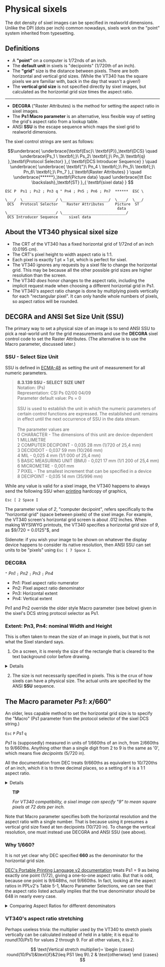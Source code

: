 # Physical sixels 

The dot density of sixel images can be specified in realworld
dimensions. Unlike the DPI (dots per inch) common nowadays, sixels
work on the "point" system inherited from typesetting.

## Definitions

* A **"point"** on a computer is 1/72nds of an inch. 
* The **default unit** in sixels is "decipoints" (1/720th of an inch).
* The **"grid"** size is the distance between pixels. There are both
  horizontal and vertical grid sizes. (While the VT340 has the square
  pixels we are familiar with, back in the day that wasn't a given!)
* The **vertical grid size** is not specified directly by sixel
  images, but calculated as the horizontal grid size times the aspect
  ratio.
* **
* **DECGRA** ("Raster Attributes) is the method for setting the aspect
  ratio in sixel images. 
* The **Ps1 Macro parameter** is an alternative, less flexible way of
  setting the grid's aspect ratio from a lookup table.
* ANSI **SSU** is the escape sequence which maps the sixel grid to
  realworld dimensions.

The sixel control strings are sent as follows:

``` math
\underbrace{
 \underbrace{\textbf{Esc}\ \textbf{P}}_\textbf{DCS} \quad
 \underbrace{Ps_1 \ \textbf{;}\ Ps_2\ \textbf{;}\ Pn_3\ \textbf{q}
   }_\textbf{Protocol Selector}
}_{
  \textbf{DCS Introducer Sequence}
} \quad
\underbrace{
  \underbrace{
      \textbf{"}\ Pn_4 \ \textbf{;}\ Pn_5\ \textbf{;}\ Pn_6\ \textbf{;}\ Pn_7
    }_{
      \textbf{Raster Attributes} 
	}
  \quad
  \underbrace{******}_\textbf{Picture data} \quad
	\underbrace{\tt Esc \backslash}_\textbf{ST}
  }_{
   \textbf{sixel data}
}

```

    ESC P  Ps1 ; Ps2 ; Pn3 q " Pn4 ; Pn5 ; Pn6 ; Pn7  ******  ESC \

    \___/  \_______________/ \_____________________/  \____/  \___/
     DCS   Protocol Selector    Raster Attributes     Picture  ST
                                                       data
    \______________________/ \_____________________________/ 
     DCS Introducer Sequence     sixel data




## About the VT340 physical sixel size

* The CRT of the VT340 has a fixed horizontal grid of 1/72nd of an
  inch (0.0195 cm). 
* The CRT's pixel height to width aspect ratio is 1:1.
* Each pixel is exactly 1 pt × 1 pt, which is perfect for sixel.
* The VT340 ignores any requests by a sixel file to change the
  horizontal grid. This may be because all the other possible grid
  sizes are higher resolution than the screen.
* The VT340 _does_ honor changes to the aspect ratio, including the
  implicit request made when choosing a different horizontal grid in
  Ps1.
* The VT340's aspect ratio change is done by multiplying pixels
  vertically for each "rectangular pixel". It can only handle whole
  numbers of pixels, so aspect ratios will be rounded.

## DECGRA and ANSI Set Size Unit (SSU)

The primary way to set a physical size of an image is to send ANSI SSU
to pick a real-world unit for the grid measurements and use the
**DECGRA** sixel control code to set the Raster Attributes. (The
alternative is to use the Macro parameter, discussed later.)

### SSU - Select Size Unit

SSU is defined in
[ECMA-48](https://www.ecma-international.org/publications-and-standards/standards/ecma-48/)
as setting the unit of measurement for all numeric parameters. 

> **8.3.139 SSU - SELECT SIZE UNIT** <br/>
> Notation: (Ps) <br/>
> Representation: CSI Ps 02/00 04/09 <br/>
> Parameter default value: Ps = 0 <br/>
> <br/>
> SSU is used to establish the unit in which the numeric parameters of
> certain control functions are expressed. The established unit
> remains in effect until the next occurrence of SSU in the data
> stream.<br/>
> <br/>
> The parameter values are <br/>
> 0 CHARACTER  - The dimensions of this unit are device-dependent <br/>
> 1 MILLIMETRE     <br/>
> 2 COMPUTER DECIPOINT - 0,035 28 mm (1/720 of 25,4 mm)   <br/>
> 3 DECIDIDOT - 0,037 59 mm (10/266 mm)   <br/>
> 4 MIL - 0,025 4 mm (1/1 000 of 25,4 mm)   <br/>
> 5 BASIC MEASURING UNIT (BMU) - 0,021 17 mm (1/1 200 of 25,4 mm)   <br/>
> 6 MICROMETRE - 0,001 mm   <br/>
> 7 PIXEL - The smallest increment that can be specified in a device   <br/>
> 8 DECIPOINT - 0,035 14 mm (35/996 mm)  

While any value is valid for a sixel image, the VT340 happens to
always send the following SSU when [printing](mediacopy/README.md)
hardcopy of graphics,

```
Esc [ 2 Space I
```

The parameter value of _2_, "computer decipoint", refers specifically
to the "horizontal grid" (space between pixels) of the sixel image.
For example, the VT340 screen's horizontal grid screen is about .012
inches. When making WYSIWYG printouts, the VT340 specifies a
horizontal grid size of _9_, as $9/720 = 0.0125"$, and 

Sidenote: if you wish your image to be shown on whatever the display
device happens to consider its native resolution, then ANSI SSU can
set units to be "pixels" using `Esc [ 7 Space I`. 

### DECGRA

`"` _Pn1_ `;`  _Pn2_ `;`  _Pn3_ `;`  _Pn4_ 

* Pn1: Pixel aspect ratio numerator
* Pn2: Pixel aspect ratio denominator
* Pn3: Horizontal extent
* Pn4: Vertical extent

Pn1 and Pn2 override the older style Macro parameter (see below) given
in the sixel's DCS string protocol selector as Ps1.

<!-- XXX give a clear example -->


### Extent: Pn3, Pn4: nominal Width and Height

This is often taken to mean the size of an image in pixels, but that
is not what the Sixel standard says.

1. On a screen, it is merely the size of the rectangle that is cleared
to the text background color before drawing. 
  
  <details> 
  
  One might wonder, what is the point is of an "extent", if not to
  specify the image boundary size. It may be helpful to consider what
  would happen if it was _not_ specified. On the VT340, any opaque
  sixel image, upon receive the first sixel bit pattern, clears the
  screen from the cursor location all the way to the bottom right
  corner. This can be a bit slow when sending a lot of tiny images.
  (For example, a [soft-font previewer](../charset/softfonts/drcspreview.sh).

</details>

2. The size is not necessarily specified in pixels. This is the crux
   of how sixels can have a physical size. The actual units are
   specified by the ANSI **SSU** sequence.

## The Macro parameter _Ps1_: _x_/660"

An older, less capable method to set the horizontal grid size is to
specify the "Macro" (Ps1 parameter from the protocol selector of the
sixel DCS string.)

`Esc` `P` _Ps1_ `q`

_Ps1_ is (supposedly) measured in units of 1/660ths of an inch, from
2/660ths to 9/660ths. Anything other than a single digit from 2 to 9
is the same as '0', which means five _decipoints_ (5/720 in).

All the documentation from DEC treats 9/660ths as equivalent to
10/720ths of an inch, which it is to three decimal places, so a
setting of `9` is a 1:1 aspect ratio. 

  <details>

  | Ps1 | V. Grid | H. Grid | Aspect Ratio | VT340 V. pixels |
  |-----|---------|---------|:------------:|-----------------|
  | 0   | 10/720  | 5/720   | 2:1          | 2               |
  | 1   | "       | "       | "            | "               |
  | 2   | "       | 2/648   | 4.5:1        | 5               |
  | 3   | "       | 3/648   | 3:1          | 3               |
  | 4   | "       | 4/720   | 2.5:1        | 3               |
  | 5   | "       | 5/660   | 1.83:1       | 2               |
  | 6   | "       | 6/648   | 1.5:1        | 2               |
  | 7   | "       | 7/648   | 1.3:1        | 1               |
  | 8   | "       | 8/648   | 1.12:1       | 1               |
  | 9   | 10/720  | 9/648   | 1:1          | 1               |

  Note: Horizontal grid size in this table is an educated guess by
  Hackerb9 given self-contradicting documentation. 

  </details>

<ul>

**TIP**

_For VT340 compatibility, a sixel image can specify "9" to mean square
pixels at 72 dots per inch._

</ul>

Note that Macro parameter specifies both the horizontal resolution and
the aspect ratio with a single number. That is because using it
presumes a vertical grid size fixed at ten decipoints (10/720 in). To
change the vertical resolution, one must instead use DECGRA and ANSI
SSU (see above).

### Why 1/660? 

It is not yet clear why DEC specified **660** as the denominator for
the horizontal grid size.

[DEC's Portable Printing Language v2 documentation][pplv2]
treats Ps1 = 9 as being exactly one point (1/72), giving a one-to-one
aspect ratio. But that is odd, because one point is 9/648ths, not
9/660ths. In fact, looking at the aspect ratios in PPLv2's Table 5-1,
Macro Parameter Selections, we can see that the aspect ratio listed 
actually implies that the true denominator should be 648 in nearly
every case.

[pplv2]: https://hackerb9.github.io/vt340test/docs/EK-PPLV2-PM.B01_Level_2_Sixel_Programming_Reference.pdf "Level 2 Sixel Programming Manual (1994)"

<details><summary>Comparing Aspect Ratios for different denominators</summary>

Since the vertical grid size is fixed at 100 centipoints, we can
calculate the numerator of the aspect ratio as $\frac{(1 / 72)}{(Ps1 /
Hgrid)}$. 

| _Ps1_ | From table 5-1 | For Ps1/648 | For Ps1/660 |
|-------|----------------|-------------|-------------|
| 2     | 450:100        | **450:100** | 458:100     |
| 3     | 300:100        | **300:100** | 306:100     |
| 4     | 250:100        | 225:100     | 229:100     |
| 5     | 183:100        | 180:100     | **183:100** |
| 6     | 150:100        | **150:100** | 153:100     |
| 7     | 130:100        | **129:100** | **131:100** |
| 8     | 112:100        | **113:100** | 115:100     |
| 9     | 100:100        | **100:100** | 102:100     |

Most of the ratios match a denominator of 648. The aspect ratio of
183:100 given for 5, the default _Ps1_, is interesting because it is
the only one that is correct for 660, the denominator given in the
documentation. ($(1/72) / (5/660) = 183.333$). It also suggests that
all the digits in table 5-1 are significant.

The aspect ratio for 4 (250:100), on the other hand, is not correct
for either 660 or 648. It could be 4/720 or possibly a typo for
225:100 ($(1/72) / (4/648) = 225$). However the VT340 rounds it up
to 300:100.

</details>

### VT340's aspect ratio stretching

Perhaps useless trivia: the multiplier used by the VT340 to stretch
pixels vertically can be calculated instead of held in a table; it is
equal to $round(10 / Ps1)$ for values 2 through 9. For all other
values, it is $2$.

$$
\text{Vertical stretch multiplier}= \begin {cases} 
round(10/Ps1)&\text{if}&2\leq PS1 \leq 9\\
2 & \text{otherwise} \end {cases}
$$
